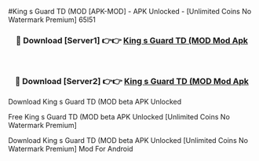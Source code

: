 #King s Guard TD (MOD [APK-MOD] - APK Unlocked - [Unlimited Coins No Watermark Premium] 65l51



<div align="center">

<h3>🔴 Download [Server1] 👉👉 <a href="https://momento.my/?title=King_s_Guard_TD_(MOD">King s Guard TD (MOD Mod Apk</a></h3><br>

<h3>🔴 Download [Server2] 👉👉 <a href="https://momento.my/?title=King_s_Guard_TD_(MOD">King s Guard TD (MOD Mod Apk</a></h3>
</div>



Download King s Guard TD (MOD beta APK Unlocked

Free King s Guard TD (MOD beta APK Unlocked [Unlimited Coins No Watermark Premium]

Download King s Guard TD (MOD beta APK Unlocked [Unlimited Coins No Watermark Premium] Mod For Android
